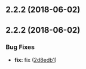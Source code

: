 <a name="2.2.2"></a>
## 2.2.2 (2018-06-02)



<a name="2.2.2"></a>
## 2.2.2 (2018-06-02)


### Bug Fixes

* **fix:** fix ([2d8edb1](https://github.com/fruitCandy/semantic-versioning/commit/2d8edb1))



